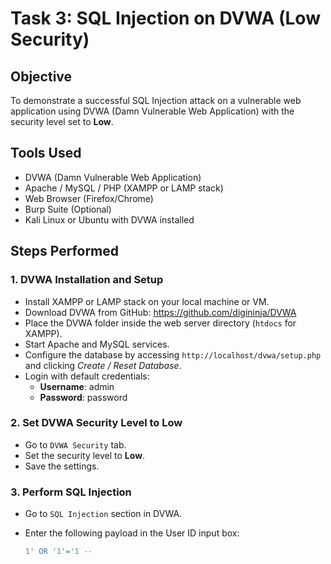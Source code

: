 
# Task 3: SQL Injection on DVWA (Low Security)

## Objective
To demonstrate a successful SQL Injection attack on a vulnerable web application using DVWA (Damn Vulnerable Web Application) with the security level set to **Low**.

## Tools Used
- DVWA (Damn Vulnerable Web Application)
- Apache / MySQL / PHP (XAMPP or LAMP stack)
- Web Browser (Firefox/Chrome)
- Burp Suite (Optional)
- Kali Linux or Ubuntu with DVWA installed

## Steps Performed

### 1. DVWA Installation and Setup
- Install XAMPP or LAMP stack on your local machine or VM.
- Download DVWA from GitHub: https://github.com/digininja/DVWA
- Place the DVWA folder inside the web server directory (`htdocs` for XAMPP).
- Start Apache and MySQL services.
- Configure the database by accessing `http://localhost/dvwa/setup.php` and clicking *Create / Reset Database*.
- Login with default credentials:  
  - **Username**: admin  
  - **Password**: password

### 2. Set DVWA Security Level to Low
- Go to `DVWA Security` tab.
- Set the security level to **Low**.
- Save the settings.

### 3. Perform SQL Injection
- Go to `SQL Injection` section in DVWA.
- Enter the following payload in the User ID input box:

  ```sql
  1' OR '1'='1 --
